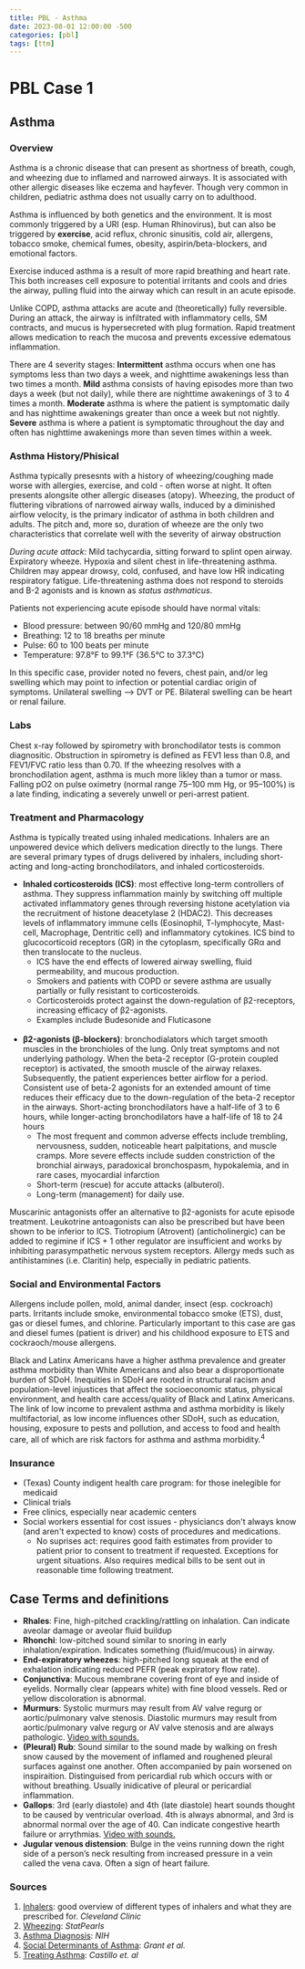 ```yaml
---
title: PBL - Asthma
date: 2023-08-01 12:00:00 -500
categories: [pbl]
tags: [ttm]
---
```


# PBL Case 1

## Asthma

### Overview

Asthma is a chronic disease that can present as shortness of breath, cough, and wheezing due to inflamed and narrowed airways. It is associated with other allergic diseases like eczema and hayfever. Though very common in children, pediatric asthma does not usually carry on to adulthood.

Asthma is influenced by both genetics and the environment. It is most commonly triggered by a URI (esp. Human Rhinovirus), but can also be triggered by **exercise**, acid reflux, chronic sinusitis, cold air, allergens, tobacco smoke, chemical fumes, obesity, aspirin/beta-blockers, and emotional factors.

Exercise induced asthma is a result of more rapid breathing and heart rate. This both increases cell exposure to potential irritants and cools and dries the airway, pulling fluid into the airway which can result in an acute episode.

Unlike COPD, asthma attacks are acute and (theoretically) fully reversible. During an attack, the airway is infiltrated with inflammatory cells, SM contracts, and mucus is hypersecreted with plug formation. Rapid treatment allows medication to reach the mucosa and prevents excessive edematous inflammation. 

There are 4 severity stages: **Intermittent** asthma occurs when one has symptoms less than two days a week, and nighttime awakenings less than two times a month. **Mild** asthma consists of having episodes more than two days a week (but not daily), while there are nighttime awakenings of 3 to 4 times a month. **Moderate** asthma is where the patient is symptomatic daily and has nighttime awakenings greater than once a week but not nightly. **Severe** asthma is where a patient is symptomatic throughout the day and often has nighttime awakenings more than seven times within a week.

### Asthma History/Phisical

Asthma typically presesnts with a history of wheezing/coughing made worse with allergies, exercise, and cold - often worse at night. It often presents alongsite other allergic diseases (atopy). Wheezing, the product of fluttering vibrations of narrowed airway walls, induced by a diminished airflow velocity, is the primary indicator of asthma in both children and adults. The pitch and, more so, duration of wheeze are the only two characteristics that correlate well with the severity of airway obstruction


_During acute attack_: Mild tachycardia, sitting forward to splint open airway. Expiratory wheeze. Hypoxia and silent chest in life-threatening asthma. Children may appear drowsy, cold, confused, and have low HR indicating respiratory fatigue. Life-threatening asthma does not respond to steroids and B-2 agonists and is known as _status asthmaticus_.

Patients not experiencing acute episode should have normal vitals:
 - Blood pressure: between 90/60 mmHg and 120/80 mmHg
 - Breathing: 12 to 18 breaths per minute
 - Pulse: 60 to 100 beats per minute
 - Temperature: 97.8°F to 99.1°F (36.5°C to 37.3°C)
 
 In this specific case, provider noted no fevers, chest pain, and/or leg swelling which may point to infection or potential cardiac origin of symptoms. Unilateral swelling --> DVT or PE. Bilateral swelling can be heart or renal failure.

### Labs

Chest x-ray followed by spirometry with bronchodilator tests is common diagnositic. Obstruction in spirometry is defined as FEV1 less than 0.8, and FEV1/FVC ratio less than 0.70. If the wheezing resolves with a bronchodilation agent, asthma is much more likley than a tumor or mass. Falling pO2 on pulse oximetry (normal range 75–100 mm Hg, or 95–100%) is a late finding, indicating a severely unwell or peri-arrest patient.

### Treatment and Pharmacology

Asthma is typically treated using inhaled medications. Inhalers are an unpowered device which delivers medication directly to the lungs. There are several primary types of drugs delivered by inhalers, including short-acting and long-acting bronchodilators, and inhaled corticosteroids.

 - **Inhaled corticosteroids (ICS)**: most effective long-term controllers of asthma. They suppress inflammation mainly by switching off multiple activated inflammatory genes through reversing histone acetylation via the recruitment of histone deacetylase 2 (HDAC2). This decreases levels of inflammatory immune cells (Eosinophil, T-lymphocyte, Mast-cell, Macrophage, Dentritic cell) and inflammatory cytokines.  ICS bind to glucocorticoid receptors (GR) in the cytoplasm, specifically GRα and then translocate to the nucleus.
	- ICS have the end effects of lowered airway swelling, fluid permeability, and mucous production.
	- Smokers and patients with COPD or severe asthma are usually partially or fully resistant to corticosteroids.
	 - Corticosteroids protect against the down-regulation of β2-receptors, increasing efficacy of β2-agonists.
	- Examples include Budesonide and Fluticasone <br><br>
 - **β2-agonists (β-blockers)**: bronchodialators which target smooth muscles in the bronchioles of the lung. Only treat symptoms and not underlying pathology. When the beta-2 receptor (G-protein coupled receptor) is activated, the smooth muscle of the airway relaxes. Subsequently, the patient experiences better airflow for a period. Consistent use of beta-2 agonists for an extended amount of time reduces their efficacy due to the down-regulation of the beta-2 receptor in the airways. Short-acting bronchodilators have a half-life of 3 to 6 hours, while longer-acting bronchodilators have a half-life of 18 to 24 hours
	 - The most frequent and common adverse effects include trembling, nervousness, sudden, noticeable heart palpitations, and muscle cramps. More severe effects include sudden constriction of the bronchial airways, paradoxical bronchospasm, hypokalemia, and in rare cases, myocardial infarction
	 - Short-term (rescue) for accute attacks (albuterol).
	 - Long-term (management) for daily use.

Muscarinic antagonists offer an alternative to β2-agonists for acute episode treatment. Leukotrine antoagonists can also be prescribed but have been shown to be inferior to ICS. Tiotropium (Atrovent) (anticholinergic) can be added to regimine if ICS + 1 other regulator are insufficient and works by inhibiting parasympathetic nervous system receptors. Allergy meds such as antihistamines (i.e. Claritin) help, especially in pediatric patients.

### Social and Environmental Factors
Allergens include pollen, mold, animal dander, insect (esp. cockroach) parts. Irritants include smoke, environmental tobacco smoke (ETS), dust, gas or diesel fumes, and chlorine. Particularly important to this case are gas and diesel fumes (patient is driver) and his childhood exposure to ETS and cockraoch/mouse allergens.

Black and Latinx Americans have a higher asthma prevalence and greater asthma morbidity than White
Americans and also bear a disproportionate burden of SDoH. Inequities in SDoH are rooted in structural racism and
population-level injustices that affect the socioeconomic status, physical environment, and health care access/quality of Black and Latinx Americans. The link of low income to prevalent asthma and asthma morbidity
is likely multifactorial, as low income influences other SDoH, such as
education, housing, exposure to pests and pollution, and access to
food and health care, all of which are risk factors for asthma and
asthma morbidity.<sup>4</sup>

### Insurance 

 - (Texas) County indigent health care program: for those inelegible for medicaid
 - Clinical trials
 - Free clinics, especially near academic centers
 - Social workers essential for cost issues - physiciancs don't always know (and aren't expected to know) costs of procedures and medications.
	- No suprises act: requires good faith estimates from provider to patient prior to consent to treatment if requested. Exceptions for urgent situations. Also requires medical bills to be sent out in reasonable time following treatment.

## Case Terms and definitions

 - **Rhales**: Fine, high-pitched crackling/rattling on inhalation. Can indicate aveolar damage or aveolar fluid buildup
 - **Rhonchi**: low-pitched sound similar to snoring in early inhalation/expiration. Indicates something (fluid/mucous) in airway.
 - **End-expiratory wheezes**: high-pitched long squeak at the end of exhalation indicating reduced PEFR (peak expiratory flow rate).
 - **Conjunctiva**: Mucous membrane covering front of eye and inside of eyelids. Normally clear (appears white) with fine blood vessels. Red or yellow discoloration is abnormal.
 - **Murmurs**: Systolic murmurs may result from AV valve regurg or aortic/pulmonary valve stenosis. Diastolic murmurs may result from aortic/pulmonary valve regurg or AV valve stenosis and are always pathologic. [Video with sounds.](https://www.youtube.com/watch?v=dBwr2GZCmQM)
 - **(Pleural) Rub**: Sound similar to the sound made by walking on fresh snow caused by the movement of inflamed and roughened pleural surfaces against one another. Often accompanied by pain worsened on inspiraition. Distinguised from pericardial rub which occurs with or without breathing. Usually inidicative of pleural or pericardial inflammation.
 - **Gallops**: 3rd (early diastole) and 4th (late diastole) heart sounds thought to be caused by ventricular overload. 4th is always abnormal, and 3rd is abnormal normal over the age of 40. Can indicate congestive hearth failure or arrythmias. [Video with sounds.](https://youtu.be/o8eqYHCy7dw?t=47)
 - **Jugular venous distension**: Bulge in the veins running down the right side of a person’s neck resulting from increased pressure in a vein called the vena cava. Often a sign of heart failure.



### Sources
 1. [Inhalers](https://my.clevelandclinic.org/health/drugs/8694-inhalers): good overview of different types of inhalers and what they are prescribed for. _Cleveland Clinic_
 2. [Wheezing](https://www.ncbi.nlm.nih.gov/books/NBK482454/): _StatPearls_
 3. [Asthma Diagnosis](https://www.nhlbi.nih.gov/health/asthma/diagnosis): _NIH_
 4. [Social Determinants of Asthma](https://www.annallergy.org/article/S1081-1206(21)01132-7/pdf): _Grant et al._
 5. [Treating Asthma](https://www.ncbi.nlm.nih.gov/pmc/articles/PMC5950727/): _Castillo et. al_